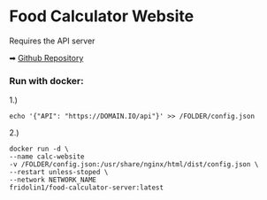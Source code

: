 # Food Calculator Website

Requires the API server

➡ <a href="https://github.com/food-calculator/calculator-server">Github Repository</a>

### Run with docker:

1.)
```shell
echo '{"API": "https://DOMAIN.IO/api"}' >> /FOLDER/config.json
```

2.)
```shell
docker run -d \
--name calc-website
-v /FOLDER/config.json:/usr/share/nginx/html/dist/config.json \
--restart unless-stoped \
--network NETWORK_NAME
fridolin1/food-calculator-server:latest
```